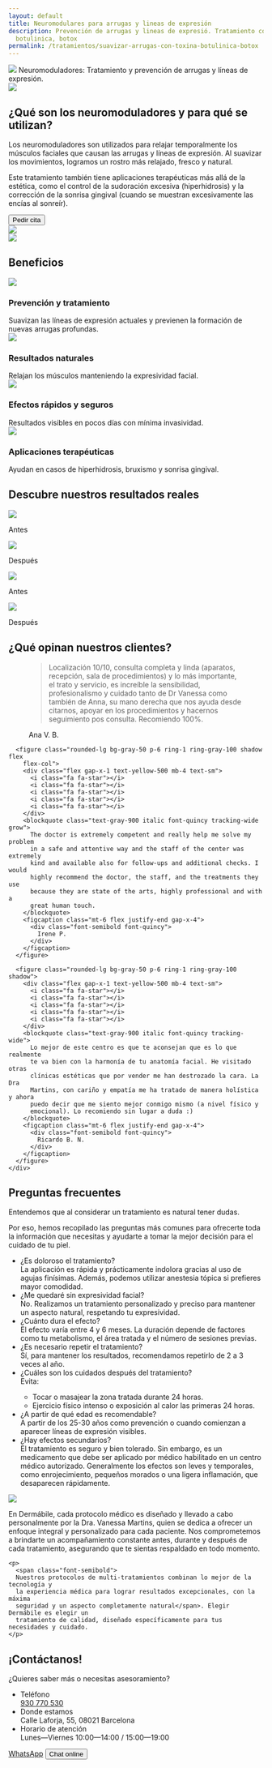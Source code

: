 ```yaml
---
layout: default
title: Neuromodulares para arrugas y lineas de expresión
description: Prevención de arrugas y lineas de expresió. Tratamiento con toxina
  botulinica, botox
permalink: /tratamientos/suavizar-arrugas-con-toxina-botulinica-botox
---
```


<div class="max-w-7xl mx-auto">
<div class="lg:bg-[url(/tratamientos/neuromoduladores/bg.webp)] bg-cover lg:h-180 xl:h-220 relative">
  <div class="lg:absolute rounded-xl bg-white color-black font-quincy text-4xl
    p-8 md:py-15 md:px-10 top-1/4 xl:top-1/3 lg:left-10 md:w-[40%] lg:shadow-md">
    <img class="h-8 w-auto sm:h-10 mb-10 md:mb-20" src="/assets/images/dermabile-brand-logo.svg">
    <span class="font-semibold xl:text-5xl leading-20 tracking-tight">Neuromoduladores</span>:
    Tratamiento y prevención de
      <span class="font-semibold text-peach">arrugas</span> y <span class="text-rose font-semibold">líneas de expresión</span>.
  </div>
  <div class=" md:inline lg:hidden md:absolute right-20 top-30 w-1/2 md:w-1/3 h-auto
    mx-auto">
    <img src="/tratamientos/neuromoduladores/37.webp">
  </div>
</div>

<section class="p-8 md:py-20 md:px-15 xl:px-35">
<div class="lg:flex flex-row-reverse items-center">
  <div>
    <h2 class="text-rose text-4xl font-quincy mb-8">
      ¿<span class="font-semibold">Qué son</span> los neuromoduladores y
      <span class="font-semibold">para qué se utilizan</span>?
    </h2>
    <div class="prose lg:prose-lg text-justify">
      <p>
        Los neuromoduladores son utilizados para <span
          class="font-semibold">relajar temporalmente los músculos faciales que
          causan las arrugas y líneas de expresión</span>. Al suavizar los movimientos, logramos un
        <span class="font-semibold">rostro más relajado, fresco y natural</span>.
      </p>
      <p>
Este tratamiento también tiene aplicaciones terapéuticas más allá de la
estética, como el <span class="font-semibold">control de la sudoración
  excesiva</span> (hiperhidrosis) y la <span class="font-semibold">corrección de
  la sonrisa gingival</span> (cuando se muestran excesivamente las encías al sonreír).
      </p>
    </div>
    <div class="text-right">
      <button class="w-full sm:w-auto mt-8 rounded-full px-8 py-3 outline-2 outline-rose text-rose uppercase
        hover:text-white hover:bg-rose font-semibold" onclick="checkout({ contents: [{ id: 'botox', quantity: 1 }] }, true)">Pedir cita</button>
    </div>
  </div>
  <div class="text-center">
    <img src="/tratamientos/neuromoduladores/37.webp" class="w-[80%] h-auto mx-auto hidden lg:inline">
  </div>
</div>
</section>

<div class="w-[80%] max-w-lg mx-auto my-4">
  <img src="/assets/images/divider.svg">
</div>

<section class="p-8 md:px-20">
  <h2 class="text-rose text-4xl font-quincy mb-12 font-semibold text-center
    md:text-left">
    Beneficios
  </h2>
  <div class="grid sm:grid-cols-2 lg:grid-cols-4 space-y-8 gap-x-8">
    <div>
      <img src="/assets/images/icons/botox.svg" class="size-10 lg:size-14">
      <h3 class="text-rose my-4 font-semibold text-lg">Prevención y tratamiento</h3>
      <div>Suavizan las líneas de expresión actuales y previenen la formación de
        nuevas arrugas profundas.</div>
    </div>
    <div>
      <img src="/tratamientos/neuromoduladores/face.svg" class="size-10 lg:size-14">
      <h3 class="text-rose my-4 font-semibold text-lg">Resultados naturales</h3>
      <div>Relajan los músculos manteniendo la expresividad facial. </div>
    </div>
    <div>
      <img src="/tratamientos/neuromoduladores/timer.svg" class="size-10 lg:size-14">
      <h3 class="text-rose my-4 font-semibold text-lg">Efectos rápidos y seguros</h3>
      <div>Resultados visibles en pocos días con mínima invasividad.</div>
    </div>
    <div>
      <img src="/tratamientos/neuromoduladores/cross.svg" class="size-10 lg:size-14">
      <h3 class="text-rose my-4 font-semibold text-lg">Aplicaciones terapéuticas</h3>
      <div>Ayudan en casos de hiperhidrosis, bruxismo y sonrisa gingival.</div>
    </div>
  </div>
</section>

<section class="bg-black p-8 pb-12 md:px-20 text-white rounded-[4rem]">
  <h2 class="text-4xl font-quincy mb-12 font-semibold text-center
    md:text-left mt-8">Descubre nuestros <span class="text-peach">resultados reales</span></h2>
  <div class="grid md:grid-cols-2 gap-x-4">
    <div class="text-center">
    <img src="/assets/images/uploads/l-antes.jpg" class="rounded-lg ring-2
    md:ring-4 ring-white grayscale">
    <p class="uppercase font-semibold my-2">Antes</p>
    </div>
    <div class="text-center">
    <img src="/assets/images/uploads/l-depois.jpg" class="rounded-lg ring-2
    md:ring-4 ring-white shadow grayscale">
    <p class="uppercase font-semibold my-2">Después</p>
    </div>
  </div>

  <div class="grid md:grid-cols-2 gap-x-4">
    <div class="text-center">
    <img src="/assets/images/uploads/v-antes.jpg" class="rounded-lg ring-2
    md:ring-4 ring-white grayscale">
    <p class="uppercase font-semibold my-2 md:hidden">Antes</p>
    </div>
    <div class="text-center">
    <img src="/assets/images/uploads/v-depois.jpg" class="rounded-lg ring-2
    md:ring-4 ring-white shadow grayscale">
    <p class="uppercase font-semibold my-2 md:hidden">Después</p>
    </div>
  </div>
</section>

<section class="p-8 md:px-20">
  <h2 class="text-rose text-4xl font-quincy mb-12 text-center
    md:text-left">
    ¿Qué opinan <span class="font-semibold">nuestros clientes</span>?
  </h2>

  <div class="max-w-xl mx-auto lg:max-w-7xl">
    <div class="mx-auto grid grid-cols-1 gap-8 lg:grid-cols-3">
      <figure class="rounded-lg bg-gray-50 p-6 ring-1 ring-gray-100 shadow">
        <div class="flex gap-x-1 text-yellow-500 mb-4 text-sm">
          <i class="fa fa-star"></i>
          <i class="fa fa-star"></i>
          <i class="fa fa-star"></i>
          <i class="fa fa-star"></i>
          <i class="fa fa-star"></i>
        </div>
        <blockquote class="text-gray-900 italic font-quincy tracking-wide">
          Localización 10/10, consulta completa y linda (aparatos,
          recepción, sala de procedimientos) y lo más importante, el trato
          y servicio, es increíble la sensibilidad, profesionalismo y
          cuidado tanto de Dr Vanessa como también de Anna, su mano derecha
          que nos ayuda desde citarnos, apoyar en los procedimientos y
          hacernos seguimiento pos consulta. Recomiendo 100%.
        </blockquote>
        <figcaption class="mt-6 flex justify-end gap-x-4">
          <div class="font-semibold font-quincy">
            Ana V. B.
          </div>
        </figcaption>
      </figure>

      <figure class="rounded-lg bg-gray-50 p-6 ring-1 ring-gray-100 shadow flex
        flex-col">
        <div class="flex gap-x-1 text-yellow-500 mb-4 text-sm">
          <i class="fa fa-star"></i>
          <i class="fa fa-star"></i>
          <i class="fa fa-star"></i>
          <i class="fa fa-star"></i>
          <i class="fa fa-star"></i>
        </div>
        <blockquote class="text-gray-900 italic font-quincy tracking-wide grow">
          The doctor is extremely competent and really help me solve my problem
          in a safe and attentive way and the staff of the center was extremely
          kind and available also for follow-ups and additional checks. I would
          highly recommend the doctor, the staff, and the treatments they use
          because they are state of the arts, highly professional and with a
          great human touch.
        </blockquote>
        <figcaption class="mt-6 flex justify-end gap-x-4">
          <div class="font-semibold font-quincy">
            Irene P.
          </div>
        </figcaption>
      </figure>

      <figure class="rounded-lg bg-gray-50 p-6 ring-1 ring-gray-100 shadow">
        <div class="flex gap-x-1 text-yellow-500 mb-4 text-sm">
          <i class="fa fa-star"></i>
          <i class="fa fa-star"></i>
          <i class="fa fa-star"></i>
          <i class="fa fa-star"></i>
          <i class="fa fa-star"></i>
        </div>
        <blockquote class="text-gray-900 italic font-quincy tracking-wide">
          Lo mejor de este centro es que te aconsejan que es lo que realmente
          te va bien con la harmonía de tu anatomía facial. He visitado otras
          clínicas estéticas que por vender me han destrozado la cara. La Dra
          Martins, con cariño y empatía me ha tratado de manera holística y ahora
          puedo decir que me siento mejor conmigo mismo (a nivel físico y
          emocional). Lo recomiendo sin lugar a duda :)
        </blockquote>
        <figcaption class="mt-6 flex justify-end gap-x-4">
          <div class="font-semibold font-quincy">
            Ricardo B. N.
          </div>
        </figcaption>
      </figure>
    </div>
  </div>
</section>

<section class="bg-apricot p-8 pb-12 lg:px-40 text-black rounded-t-[4rem] lg:grid
  lg:grid-cols-8 gap-x-16">
  <div class="lg:col-span-3">
  <h2 class="text-4xl font-quincy mb-12 font-semibold text-center
    lg:text-left mt-8">Preguntas frecuentes</h2>
  <div class="hidden lg:block leading-6">
    <p class="mb-2">Entendemos que al considerar un tratamiento es natural tener dudas.</p>
    Por eso, <span class="font-semibold">hemos recopilado las preguntas más comunes para ofrecerte toda la información que necesitas y ayudarte a tomar la mejor decisión para el cuidado de tu piel</span>.
  </div>
  </div>
  <div class="col-span-5">
    <ul class="divide-y divide-coal divide-dotted mb-12 text-justify">
      <li class="py-4">
        <div class="font-semibold text-lg mb-4">¿Es doloroso el tratamiento? </div>
        <div class="leading-6">
          La aplicación es rápida y prácticamente indolora gracias al uso de
          agujas finísimas. Además, podemos utilizar anestesia tópica si
          prefieres mayor comodidad.
        </div>
      </li>
      <li class="py-4">
        <div class="font-semibold text-lg mb-4">
          ¿Me quedaré sin expresividad facial?
        </div>
        <div class="leading-6">
          No. Realizamos un tratamiento personalizado y preciso para mantener un
          aspecto natural, respetando tu expresividad.
        </div>
      </li>
      <li class="py-4">
        <div class="font-semibold text-lg mb-4">
          ¿Cuánto dura el efecto?
        </div>
        <div class="leading-6">
          El efecto varía entre 4 y 6 meses. La duración depende de factores
          como tu metabolismo, el área tratada y el número de sesiones previas.
        </div>
      </li>
      <li class="py-4">
        <div class="font-semibold text-lg mb-4">
          ¿Es necesario repetir el tratamiento?
        </div>
        <div class="leading-6">
           Sí, para mantener los resultados, recomendamos repetirlo de 2 a 3
           veces al año.
        </div>
      </li>
      <li class="py-4">
        <div class="font-semibold text-lg mb-4">
          ¿Cuáles son los cuidados después del tratamiento?
        </div>
        <div class="leading-6">
           Evita:
           <ul class="list-disc ml-8">
            <li>Tocar o masajear la zona tratada durante 24 horas.</li>
            <li>Ejercicio físico intenso o exposición al calor las primeras 24 horas.</li>
           </ul>
        </div>
      </li>
      <li class="py-4">
        <div class="font-semibold text-lg mb-4">
          ¿A partir de qué edad es recomendable?
        </div>
        <div class="leading-6">
          A partir de los 25-30 años como prevención o cuando comienzan a
          aparecer líneas de expresión visibles.
        </div>
      </li>
      <li class="py-4">
        <div class="font-semibold text-lg mb-4">
          ¿Hay efectos secundarios?
        </div>
        <div class="leading-6">
          El tratamiento es seguro y bien tolerado. Sin embargo, es un medicamento
          que debe ser aplicado por médico habilitado en un centro médico
          autorizado. Generalmente los efectos son leves y temporales, como
          enrojecimiento, pequeños morados o una ligera inflamación, que
          desaparecen rápidamente.
        </div>
      </li>
    </ul>
  </div>
</section>

<section class="bg-white p-8 py-12 md:px-40 text-black rounded-[4rem] -mt-14
   md:flex md:items-start lg:items-center
  gap-x-8 space-y-8 relative z-1">
  <img src="/tratamientos/neuromoduladores/39.webp" class="md:w-1/3 max-w-70 ring-2 ring-rose rounded-full shrink-0">
  <div class="grow prose prose-lg text-black text-justify">
    <p>
      En Dermábile, cada protocolo médico <span class="font-semibold">es diseñado y llevado a cabo personalmente
      por la Dra. Vanessa Martins</span>, quien se dedica a ofrecer un
    <span class="font-semibold">enfoque integral y
      personalizado para cada paciente</span>. Nos comprometemos a brindarte un
      acompañamiento constante antes, durante y después de cada tratamiento,
      asegurando que te sientas respaldado en todo momento.
    </p>

    <p>
      <span class="font-semibold">
      Nuestros protocolos de multi-tratamientos combinan lo mejor de la tecnología y
      la experiencia médica para lograr resultados excepcionales, con la máxima
      seguridad y un aspecto completamente natural</span>. Elegir Dermábile es elegir un
      tratamiento de calidad, diseñado específicamente para tus necesidades y cuidado.
    </p>
  </div>
</section>

  <section class="lg:bg-[url(/tratamientos/neuromoduladores/40.webp)] bg-cover lg:h-180 xl:h-220 -mt-14 pt-30
    px-20">
    <div class="w-1/2 text-black">
      <h2 class="font-semibold text-6xl font-quincy mb-4">
        ¡Contáctanos!
      </h2>
      <div class="font-semibold">¿Quieres saber más o necesitas
        asesoramiento?</div>
      <ul class="space-y-8 my-8 w-3/4">
        <li class="border-2 border-black p-3 flex gap-x-4 items-center
          rounded-md">
          <i class="fa fa-comments"></i>
          <div>
            <div class="font-semibold">Teléfono</div>
            <a href="tel:931770530">930 770 530</a>
          </div>
        </li>
        <li class="border-2 border-black p-3 flex gap-x-4 items-center
          rounded-md">
          <i class="fa fa-map-marker"></i>
          <div>
            <div class="font-semibold">Donde estamos</div>
            <div>Calle Laforja, 55, 08021 Barcelona</div>
          </div>
        </li>
        <li class="border-2 border-black p-3 flex gap-x-4 items-center
          rounded-md">
          <i class="fa fa-calendar"></i>
          <div>
            <div class="font-semibold">Horario de atención</div>
            <div>Lunes&mdash;Viernes 10:00&mdash;14:00 / 15:00&mdash;19:00</div>
          </div>
        </li>
      </ul>
      <a href="https://wa.me/34931770530" class="w-full sm:w-auto rounded-full px-8 py-3 outline-2
        outline-black uppercase
        hover:text-white hover:outline-white hover:bg-rose font-semibold mr-2"
        onclick="checkout({ contents: [{ id: 'botox', quantity: 1 }] }, true)">
        WhatsApp</a>
      <button class="w-full sm:w-auto rounded-full px-8 py-3 outline-2
        outline-black uppercase
        hover:text-white hover:outline-white hover:bg-rose font-semibold"
        onclick="checkout({ contents: [{ id: 'botox', quantity: 1 }] }, true)">
        Chat online</button>
    </div>
  </section>
</div>
